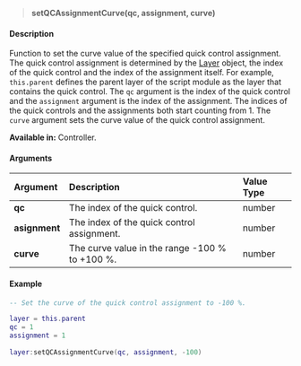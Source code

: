 >**setQCAssignmentCurve(qc, assignment, curve)**

#### Description

Function to set the curve value of the specified quick control assignment. The quick control assignment is determined by the [Layer](./Layer.md) object, the index of the quick control and the index of the assignment itself. For example, ``this.parent`` defines the parent layer of the script module as the layer that contains the quick control. The ``qc`` argument is the index of the quick control and the ``assignment`` argument is the index of the assignment. The indices of the quick controls and the assignments both start counting from 1. The ``curve`` argument sets the curve value of the quick control assignment.

**Available in:** Controller.

#### Arguments

|Argument|Description|Value Type|
|:-|:-|:-|
|**qc**|The index of the quick control.|number|
|**asignment**|The index of the quick control assignment.|number|
|**curve**|The curve value in the range -100 % to +100 %.|number|

#### Example

```lua
-- Set the curve of the quick control assignment to -100 %.

layer = this.parent
qc = 1
assignment = 1
   
layer:setQCAssignmentCurve(qc, assignment, -100)
```

